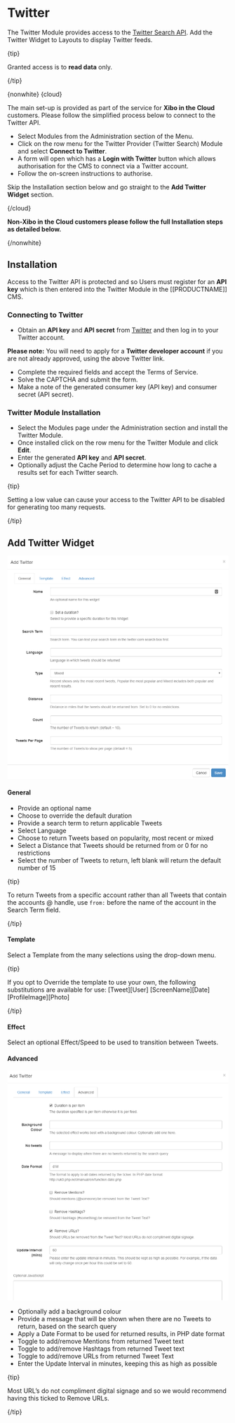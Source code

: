 <!--toc=widgets-->
# Twitter

The Twitter Module provides access to the [Twitter Search API](https://dev.twitter.com/rest/public/search). Add the Twitter Widget to Layouts to display Twitter feeds.

{tip}

Granted access is to **read data** only.

{/tip}

{nonwhite}
{cloud}

The main set-up is provided as part of the service for **Xibo in the Cloud** customers. Please follow the simplified process below to connect to the Twitter API.

- Select Modules from the Administration section of the Menu.
- Click on the row menu for the Twitter Provider (Twitter Search) Module and select **Connect to Twitter**.
- A form will open which has a **Login with Twitter** button which allows authorisation for the CMS to connect via a Twitter account.
- Follow the on-screen instructions to authorise.

Skip the Installation section below and go straight to the **Add Twitter Widget** section.

{/cloud}

**Non-Xibo in the Cloud customers please follow the full Installation steps as detailed below.**

{/nonwhite}

## Installation

Access to the Twitter API is protected and so Users must register for an **API key** which is then entered into the Twitter Module in the [[PRODUCTNAME]] CMS. 

### Connecting to Twitter

- Obtain an **API key** and **API secret** from [Twitter](https://apps.twitter.com) and then log in to your Twitter account. 

**Please note:** You will need to apply for a **Twitter developer account** if you are not already approved, using the above Twitter link.

- Complete the required fields and accept the Terms of Service.
- Solve the CAPTCHA and submit the form.
- Make a note of the generated consumer key (API key) and consumer secret (API secret).

### Twitter Module Installation

- Select the Modules page under the Administration section and install the Twitter Module.
- Once installed click on the row menu for the Twitter Module and click **Edit**.
- Enter the generated **API key** and **API secret**.
- Optionally adjust the Cache Period to determine how long to cache a results set for each Twitter search.

{tip}

Setting a low value can cause your access to the Twitter API to be disabled for generating too many requests.

{/tip}

## Add Twitter Widget

![Twitter Add](img/media_Twitter_add.png)

#### **General**

- Provide an optional name
- Choose to override the default duration
- Provide a search term to return applicable Tweets
- Select Language
- Choose to return Tweets based on popularity, most recent or mixed
- Select a Distance that Tweets should be returned from or 0 for no restrictions
- Select the number of Tweets to return, left blank will return the default number of 15

{tip}

To return Tweets from a specific account rather than all Tweets that contain the accounts @ handle, use `from:` before the name of the account in the Search Term field.

{/tip}

#### **Template**

Select a Template from the many selections using the drop-down menu.

{tip}

If you opt to Override the template to use your own, the following substitutions are available for use:
[Tweet][User]
[ScreenName][Date]
[ProfileImage][Photo]

{/tip}

#### **Effect**

Select an optional Effect/Speed to be used to transition between Tweets.

#### **Advanced**

![Twitter Advanced](img/media_twitter_advanced.png)



- Optionally add a background colour
- Provide a message that will be shown when there are no Tweets to return, based on the search query
- Apply a Date Format to be used for returned results, in PHP date format
- Toggle to add/remove Mentions from returned Tweet text
- Toggle to add/remove Hashtags from returned Tweet text
- Toggle to add/remove URLs from returned Tweet Text
- Enter the Update Interval in minutes, keeping this as high as possible

{tip}

Most URL’s do not compliment digital signage and so we would recommend having this ticked to Remove URLs.

{/tip}